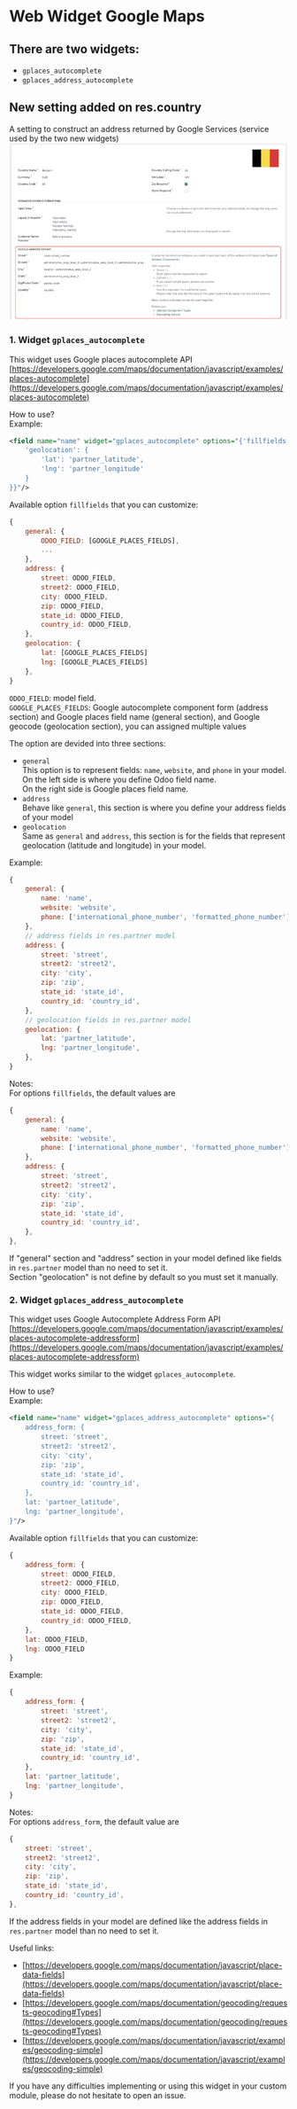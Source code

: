 # Web Widget Google Maps

## There are two widgets:
- `gplaces_autocomplete`
- `gplaces_address_autocomplete`

## New setting added on res.country    
A setting to construct an address returned by Google Services (service used by the two new widgets)
![country_google_address_format](./static/img/country_google_address_format.png)


### 1. Widget `gplaces_autocomplete`
This widget uses Google places autocomplete API [https://developers.google.com/maps/documentation/javascript/examples/places-autocomplete](https://developers.google.com/maps/documentation/javascript/examples/places-autocomplete)

How to use?    
Example:
```xml
<field name="name" widget="gplaces_autocomplete" options="{'fillfields': {
    'geolocation': {
        'lat': 'partner_latitude',
        'lng': 'partner_longitude'
    }
}}"/>
```

Available option `fillfields` that you can customize:
```javascript
{
    general: {
        ODOO_FIELD: [GOOGLE_PLACES_FIELDS],
        ...
    },
    address: {
        street: ODOO_FIELD,
        street2: ODOO_FIELD,
        city: ODOO_FIELD,
        zip: ODOO_FIELD,
        state_id: ODOO_FIELD,
        country_id: ODOO_FIELD,
    },
    geolocation: {
        lat: [GOOGLE_PLACES_FIELDS]
        lng: [GOOGLE_PLACES_FIELDS]
    },
}
```
`ODOO_FIELD`: model field.    
`GOOGLE_PLACES_FIELDS`: Google autocomplete component form (address section) and Google places field name (general section), and Google geocode (geolocation section), you can assigned multiple values

The option are devided into three sections:
- `general`    
This option is to represent fields: `name`, `website`, and `phone` in your model.    
On the left side is where you define Odoo field name.    
On the right side is Google places field name.    
- `address`    
Behave like `general`, this section is where you define your address fields of your model
- `geolocation`    
Same as `general` and `address`, this section is for the fields that represent geolocation (latitude and longitude) in your model.


Example:
```javascript
{
    general: {
        name: 'name',
        website: 'website',
        phone: ['international_phone_number', 'formatted_phone_number'],
    },
    // address fields in res.partner model
    address: {
        street: 'street',
        street2: 'street2',
        city: 'city',
        zip: 'zip',
        state_id: 'state_id',
        country_id: 'country_id',
    },
    // geolocation fields in res.partner model
    geolocation: {
        lat: 'partner_latitude',
        lng: 'partner_longitude',
    },
}
```


Notes:    
For options `fillfields`, the default values are 
```javascript
{
    general: {
        name: 'name',
        website: 'website',
        phone: ['international_phone_number', 'formatted_phone_number'],
    },
    address: {
        street: 'street',
        street2: 'street2',
        city: 'city',
        zip: 'zip',
        state_id: 'state_id',
        country_id: 'country_id',
    },
},
```
If "general" section and "address" section in your model defined like fields in `res.partner` model than no need to set it.    
Section "geolocation" is not define by default so you must set it manually.

### 2. Widget `gplaces_address_autocomplete`
This widget uses Google Autocomplete Address Form API [https://developers.google.com/maps/documentation/javascript/examples/places-autocomplete-addressform](https://developers.google.com/maps/documentation/javascript/examples/places-autocomplete-addressform)    


This widget works similar to the widget `gplaces_autocomplete`.

How to use?    
Example: 
```xml
<field name="name" widget="gplaces_address_autocomplete" options="{
    address_form: {
        street: 'street',
        street2: 'street2',
        city: 'city',
        zip: 'zip',
        state_id: 'state_id',
        country_id: 'country_id',
    },
    lat: 'partner_latitude',
    lng: 'partner_longitude',
}"/>
```

Available option `fillfields` that you can customize:
```javascript
{
    address_form: {
        street: ODOO_FIELD,
        street2: ODOO_FIELD,
        city: ODOO_FIELD,
        zip: ODOO_FIELD,
        state_id: ODOO_FIELD,
        country_id: ODOO_FIELD,
    },
    lat: ODOO_FIELD,
    lng: ODOO_FIELD 
}
```

Example:
```javascript
{
    address_form: {
        street: 'street',
        street2: 'street2',
        city: 'city',
        zip: 'zip',
        state_id: 'state_id',
        country_id: 'country_id',
    },
    lat: 'partner_latitude',
    lng: 'partner_longitude',
}
```

Notes:    
For options `address_form`, the default value are 
```javascript
{
    street: 'street',
    street2: 'street2',
    city: 'city',
    zip: 'zip',
    state_id: 'state_id',
    country_id: 'country_id',
},
```
If the address fields in your model are defined like the address fields in `res.partner` model than no need to set it.



Useful links:
- [https://developers.google.com/maps/documentation/javascript/place-data-fields](https://developers.google.com/maps/documentation/javascript/place-data-fields)
- [https://developers.google.com/maps/documentation/geocoding/requests-geocoding#Types](https://developers.google.com/maps/documentation/geocoding/requests-geocoding#Types)
- [https://developers.google.com/maps/documentation/javascript/examples/geocoding-simple](https://developers.google.com/maps/documentation/javascript/examples/geocoding-simple)

If you have any difficulties implementing or using this widget in your custom module, please do not hesitate to open an issue.